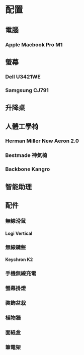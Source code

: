 # 配置

## 電腦

### Apple Macbook Pro M1

## 螢幕

### Dell U3421WE

### Samgsung CJ791

## 升降桌

## 人體工學椅

### Herman Miller New Aeron 2.0

### Bestmade 神氣椅

### Backbone Kangro

## 智能助理

## 配件

### 無線滑鼠

#### Logi Vertical

### 無線鍵盤

#### Keychron K2

### 手機無線充電

### 螢幕掛燈

### 裝飾盆栽

### 植物牆

### 面紙盒

### 筆電架